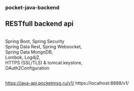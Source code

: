 ### pocket-java-backend

## RESTfull backend api

\
Spring Boot, Spring Security
\
Spring Data Rest, Spring Websocket, 
\
Spring Data MongoDB, 
\
Lombok, Log4j2,
\
HTTPS (SSL/TLS) & tomcat.keystore,
\
OAuth2Configuration


\
https://java-api.pocketmsg.ru/v1/
https://localhost:8888/v1/
